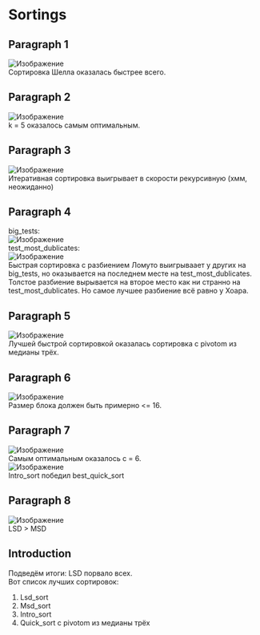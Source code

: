 # Sortings
## Paragraph 1
![Изображение](https://github.com/OFFlinea/Labs/blob/Lab3/lab3/graphics/quadratic_sorts.png) \
Сортировка Шелла оказалась быстрее всего.
## Paragraph 2
![Изображение](https://github.com/OFFlinea/Labs/blob/Lab3/lab3/graphics/pyramid_sort_k.png) \
k = 5 оказалось самым оптимальным.
## Paragraph 3
![Изображение](https://github.com/OFFlinea/Labs/blob/Lab3/lab3/graphics/merge_sort.png) \
Итеративная сортировка выигрывает в скорости рекурсивную (хмм, неожиданно)
## Paragraph 4
big_tests: \
![Изображение](https://github.com/OFFlinea/Labs/blob/Lab3/lab3/graphics/quick_sorts_big_tests.png) \
test_most_dublicates: \
![Изображение](https://github.com/OFFlinea/Labs/blob/Lab3/lab3/graphics/quick_sort_tmd.png) \
Быстрая сортировка с разбиением Ломуто выигрываает у других на big_tests, но оказывается на последнем месте на test_most_dublicates. \
Толстое разбиение вырывается на второе место как ни странно на test_most_dublicates. Но самое лучшее разбиение всё равно у Хоара.
## Paragraph 5
![Изображение](https://github.com/OFFlinea/Labs/blob/Lab3/lab3/graphics/quick_sorts_pivots.png) \
Лучшей быстрой сортировкой оказалась сортировка с pivotom из медианы трёх.
## Paragraph 6
![Изображение](https://github.com/OFFlinea/Labs/blob/Lab3/lab3/graphics/intro_sort_blocks.png) \
Размер блока должен быть примерно <= 16.
## Paragraph 7
![Изображение](https://github.com/OFFlinea/Labs/blob/Lab3/lab3/graphics/intro_sort_recursion_depth.png) \
Самым оптимальным оказалось с = 6. \
![Изображение](https://github.com/OFFlinea/Labs/blob/Lab3/lab3/graphics/intro_sort.png) \
Intro_sort победил best_quick_sort
## Paragraph 8
![Изображение](https://github.com/OFFlinea/Labs/blob/Lab3/lab3/graphics/radix_sorts.png) \
LSD > MSD
## Introduction
Подведём итоги: LSD порвало всех. \
Вот список лучших сортировок:
1) Lsd_sort
2) Msd_sort
3) Intro_sort
4) Quick_sort с pivotom из медианы трёх
